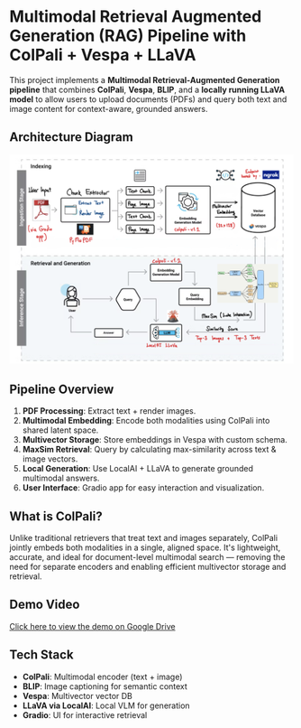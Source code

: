 # Multimodal Retrieval Augmented Generation (RAG) Pipeline with ColPali + Vespa + LLaVA

This project implements a **Multimodal Retrieval-Augmented Generation pipeline** that combines **ColPali**, **Vespa**, **BLIP**, and a **locally running LLaVA model** to allow users to upload documents (PDFs) and query both text and image content for context-aware, grounded answers.

## Architecture Diagram

![Multimodal RAG Pipeline](pipelineDiagram.png)

## Pipeline Overview

1. **PDF Processing**: Extract text + render images.
2. **Multimodal Embedding**: Encode both modalities using ColPali into shared latent space.
3. **Multivector Storage**: Store embeddings in Vespa with custom schema.
4. **MaxSim Retrieval**: Query by calculating max-similarity across text & image vectors.
5. **Local Generation**: Use LocalAI + LLaVA to generate grounded multimodal answers.
6. **User Interface**: Gradio app for easy interaction and visualization.

## What is ColPali?

Unlike traditional retrievers that treat text and images separately, ColPali jointly embeds both modalities in a single, aligned space. It's lightweight, accurate, and ideal for document-level multimodal search — removing the need for separate encoders and enabling efficient multivector storage and retrieval.

## Demo Video

[Click here to view the demo on Google Drive](https://drive.google.com/file/d/1d9aEpawugvF-HpCs1mrhQ3Fx9Iv2_QKz/view?usp=sharing)

##  Tech Stack

- **ColPali**: Multimodal encoder (text + image)
- **BLIP**: Image captioning for semantic context
- **Vespa**: Multivector vector DB
- **LLaVA via LocalAI**: Local VLM for generation
- **Gradio**: UI for interactive retrieval
